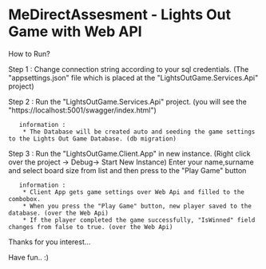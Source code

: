 # MeDirectAssesment - Lights Out Game with Web API

How to Run?

Step 1 : Change connection string according to your sql credentials. (The "appsettings.json" file which is placed at the  "LightsOutGame.Services.Api" project) 

Step 2 : Run the "LightsOutGame.Services.Api" project. (you will see the "https://localhost:5001/swagger/index.html")

       information :
        * The Database will be created auto and seeding the game settings to the Lights Out Game Database. (db migration)
        
Step 3 : Run the "LightsOutGame.Client.App" in new instance. (Right click over the project -> Debug-> Start New Instance)
Enter your name,surname and select board size from list and then press to the "Play Game" button

       information :
        * Client App gets game settings over Web Api and filled to the combobox.
        * When you press the "Play Game" button, new player saved to the database. (over the Web Api)
        * If the player completed the game successfully, "IsWinned" field changes from false to true. (over the Web Api)

Thanks for you interest...

Have fun..  :)

